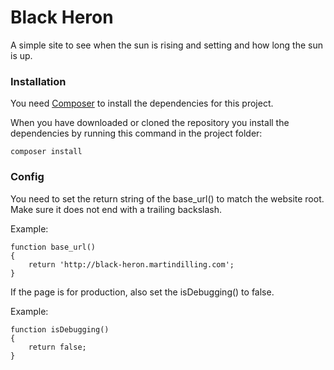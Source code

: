 Black Heron
=====

A simple site to see when the sun is rising and setting and how long the sun is up.

### Installation

You need [Composer](https://getcomposer.org/) to install the dependencies for this project.

When you have downloaded or cloned the repository you install the dependencies
by running this command in the project folder:

```
composer install
```

### Config

You need to set the return string of the base_url() to match the website root. Make sure it does not end with a trailing backslash.

Example:
```
function base_url()
{
    return 'http://black-heron.martindilling.com';
}
```

If the page is for production, also set the isDebugging() to false.

Example:
```
function isDebugging()
{
    return false;
}
```
